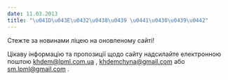 ```yaml
---
date: 11.03.2013
title: "\u041D\u043E\u0432\u0438\u0439 \u0441\u0430\u0439\u0442"
---
```

Стежте за новинами ліцею на оновленому сайті!

Цікаву інформацію та пропозиції щодо сайту надсилайте електронною поштою
[khdem@lpml.com.ua](mailto:khdem@lpml.com.ua)
,
[khdemchyna@gmail.com](mailto:khdemchyna@gmail.com)
або
[sm.lpml@gmail.com](mailto:sm.lpml@gmail.com)
.